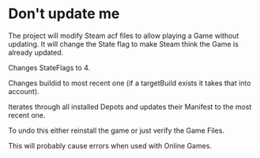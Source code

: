 # Don't update me
The project will modify Steam acf files to allow playing a Game without updating.
It will change the State flag to make Steam think the Game is already updated.

Changes StateFlags to 4.

Changes buildid to most recent one (if a targetBuild exists it takes that into account).

Iterates through all installed Depots and updates their Manifest to the most recent one.

To undo this either reinstall the game or just verify the Game Files.

This will probably cause errors when used with Online Games.